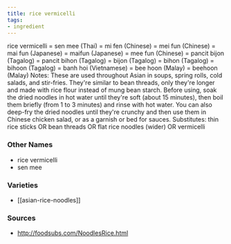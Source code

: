 ```yaml
---
title: rice vermicelli
tags:
- ingredient
---
```

rice vermicelli = sen mee (Thai) = mi fen (Chinese) = mei fun (Chinese) = mai fun (Japanese) = maifun (Japanese) = mee fun (Chinese) = pancit bijon (Tagalog) = pancit bihon (Tagalog) = bijon (Tagalog) = bihon (Tagalog) = bihoon (Tagalog) = banh hoi (Vietnamese) = bee hoon (Malay) = beehoon (Malay) Notes: These are used throughout Asian in soups, spring rolls, cold salads, and stir-fries. They're similar to bean threads, only they're longer and made with rice flour instead of mung bean starch. Before using, soak the dried noodles in hot water until they're soft (about 15 minutes), then boil them briefly (from 1 to 3 minutes) and rinse with hot water. You can also deep-fry the dried noodles until they're crunchy and then use them in Chinese chicken salad, or as a garnish or bed for sauces. Substitutes: thin rice sticks OR bean threads OR flat rice noodles (wider) OR vermicelli

### Other Names

* rice vermicelli
* sen mee

### Varieties

* [[asian-rice-noodles]]

### Sources
* http://foodsubs.com/NoodlesRice.html
